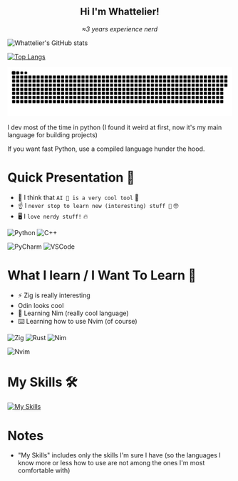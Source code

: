 <h2 align="center">Hi I'm <strong>Whattelier</strong>!</h2>

<p align="center"><i>≈3 years experience nerd</i></p>

![Whattelier's GitHub stats](https://github-readme-stats.vercel.app/api?username=Whattelier&show_icons=true&theme=onedark)

[![Top Langs](https://github-readme-stats-git-masterrstaa-rickstaa.vercel.app/api/top-langs/?username=Whattelier&theme=onedark)](https://github.com/Whattelier/github-readme-stats)

<img alt="Snake who shows my contributions 🐍" src="https://raw.githubusercontent.com/Whattelier/Whattelier/output/github-contribution-grid-snake-dark.svg" />

I dev most of the time in python (I found it weird at first, now it's my main language for building projects)

If you want fast Python, use a compiled language hunder the hood.

# Quick Presentation 👋
- 👀 I think that `AI 🤖 is a very cool tool` 💪
- ☝️ I `never stop to learn new (interesting) stuff 📖` 🤓
- 🖥️ I `love nerdy stuff!` 🔥 

![Python](https://img.shields.io/badge/Python-FFD43B?style=for-the-badge&logo=python&logoColor=blue)
![C++](https://img.shields.io/badge/C%2B%2B-00599C?style=for-the-badge&logo=c%2B%2B&logoColor=white)

![PyCharm](https://img.shields.io/badge/PyCharm-000000.svg?&style=for-the-badge&logo=PyCharm&logoColor=white)
![VSCode](https://img.shields.io/badge/VSCode-0078D4?style=for-the-badge&logo=visual%20studio%20code&logoColor=white)

# What I learn / I Want To Learn 📖
- ⚡ Zig is really interesting
- Odin looks cool
- 👑 Learning Nim (really cool language)
- ⌨️ Learning how to use Nvim (of course)

![Zig](https://img.shields.io/badge/zig-F7A41D?style=for-the-badge&logo=zig&logoColor=white)
![Rust](https://img.shields.io/badge/Rust-black?style=for-the-badge&logo=rust&logoColor=#E57324)
![Nim](https://img.shields.io/badge/Nim-FFE953?style=for-the-badge&logo=nim&logoColor=black)

![Nvim](https://img.shields.io/badge/NeoVim-%2357A143.svg?&style=for-the-badge&logo=neovim&logoColor=white)

# My Skills 🛠️
[![My Skills](https://skillicons.dev/icons?i=python,nim,cpp,vscode,pycharm)](https://skillicons.dev)

# Notes
- "My Skills" includes only the skills I'm sure I have (so the languages I know more or less how to use are not among the ones I'm most comfortable with)
